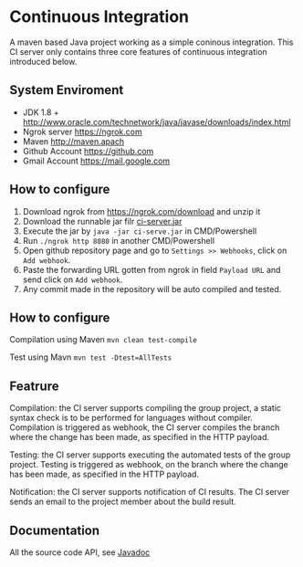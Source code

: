 # Continuous Integration

A maven based Java project working as a simple coninous integration. This CI server only contains three core features of continuous integration introduced below.


## System Enviroment
* JDK 1.8 +
http://www.oracle.com/technetwork/java/javase/downloads/index.html
* Ngrok server
https://ngrok.com
* Maven
http://maven.apach
* Github Account
https://github.com
* Gmail Account
https://mail.google.com


## How to configure
1. Download ngrok from https://ngrok.com/download and unzip it
2. Download the runnable jar filr [ci-server.jar](https://github.com/wanglizhong0118/ci-server-maven/blob/master/ci-server-maven/ci-server.jar "ci-server.jar")
3. Execute the jar by `java -jar ci-serve.jar` in CMD/Powershell
4. Run `./ngrok http 8080` in another CMD/Powershell
5. Open github repository page and go to `Settings >> Webhooks`, click on `Add webhook`. 
6. Paste the forwarding URL gotten from ngrok in field `Payload URL` and send click on `Add webhook`. 
7. Any commit made in the repository will be auto compiled and tested. 


## How to configure
Compilation using Maven
`mvn clean test-compile`

Test using Mavn
`mvn test -Dtest=AllTests`



## Featrure

Compilation: the CI server supports compiling the group project, a static syntax check is to be performed for languages without compiler. Compilation is triggered as webhook, the CI server compiles the branch where the change has been made, as specified in the HTTP payload.


Testing: the CI server supports executing the automated tests of the group project. Testing is triggered as webhook, on the branch where the change has been made, as specified in the HTTP payload.


Notification: the CI server supports notification of CI results. The CI server sends an email to the project member about the build result.


## Documentation
All the source code API, see [Javadoc](https://github.com/wanglizhong0118/ci-server-maven/tree/master/ci-server-maven/doc/index.html "Javadoc")
